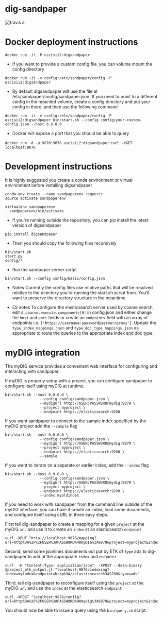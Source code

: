 # dig-sandpaper
![travis ci](https://travis-ci.org/usc-isi-i2/dig-sandpaper.svg?branch=master)

# Docker deployment instructions

`docker run -it -P uscisii2:digsandpaper`

* If you want to provide a custom config file, you can volume mount the config directory

`docker run -it -v config:/etc/sandpaper/config -P uscisii2:digsandpaper`

* By default digsandpaper will use the file at /etc/sandpaper/config/sandpaper.json.  If you need to point to a different config in the mounted volume, create a config directory and put your config in there, and then use the following command

`docker run -it -v config:/etc/sandpaper/config -P uscisii2:digsandpaper bin/start.sh --config config/your-custom-config.json --host 0.0.0.0`

* Docker will expose a port that you should be able to query

`docker run -d -p 9876:9876 uscisii2:digsandpaper`
`curl -XGET localhost:9876`

# Development instructions
It is highly suggested you create a conda environment or virtual environment before installing digsandpaper
```
conda-env create --name sandpaperenv requests
source activate sandpaperenv
```
```
virtualenv sandpaperenv
. sandpaperenv/bin/activate
```

* If you're running outside the repository, you can pip install the latest version of digsandpaper
```
pip install digsandpaper
```

* Then you should copy the following files recursively
```
bin/start.sh
start.py
config/*
```

* Run the sandpaper server script
```
bin/start.sh --config config/basic/config.json
```

* Notes
Currently the config files use relative paths that will be resolved relative to the directory you're running the start.sh script from.  You'll want to preserve the directory structure in the meantime.  

* ES notes
To configure the elasticsearch server used by coarse search, edit `$.coarse.execute.components[0]` in config.json and either change the `host` and `port` fields or create an `endpoints` field with an array of endpoints i.e. `["https://username:password@server/proxy"]`.  Update the `type_index_mappings.json` and `type_doc_type_mappings.json` as appropriate to route the queries to the appropriate index and doc type. 

# myDIG integration

The myDIG service provides a convenient web interface for configuring and interacting with sandpaper.  

If myDIG is properly setup with a project, you can configure sandpaper to configure itself using myDIG at runtime. 

```
bin/start.sh --host 0.0.0.0 \
                --config config/sandpaper.json \
                --mydigurl http://USER:PASSWORD@mydig:9879 \
                --project myproject \
                --endpoint https://elasticsearch:9200
```

If you want sandpaper to connect to the sample index specified by the myDIG project add the `--sample` flag

```
bin/start.sh --host 0.0.0.0 \
                --config config/sandpaper.json \
                --mydigurl http://USER:PASSWORD@mydig:9879 \
                --project myproject \
                --endpoint https://elasticsearch:9200 \
                --sample
```

If you want to iterate on a separate or earlier index, add the `--index` flag

```
bin/start.sh --host 0.0.0.0 \
                --config config/sandpaper.json \
                --mydigurl http://USER:PASSWORD@mydig:9879 \
                --project myproject \
                --endpoint https://elasticsearch:9200 \
                --index myoldindex
```

If you need to work with sandpaper from the command line outside of the myDIG interface, you can have it create an index, load some documents, and configure itself using cURL in three easy steps.

First tell dig-sandpaper to create a mapping for a given `project` at the myDIG `url` and use it to create an `index` at an elasticsearch `endpoint`

```
curl -XPUT "http://localhost:9876/mapping?url=http%3A%2F%2FUSER%3APASSWORD%40myDIG%3A9879&project=myproject&index=myindex&endpoint=http%3A//elasticsearch%3A9200"
```

Second, send some jsonlines documents out put by ETK of `type` ads to dig-sandpaper to add at the appropriate `index` and `endpoint`

```
curl  -H "Content-Type: application/json"  -XPOST --data-binary @project_etk_output.jl "localhost:9876/indexing?index=myindex&endpoint=http%3A//elasticsearch%3A9200&type=ads" 
```

Third, tell dig-sandpaper to reconfigure itself using the `project` at the myDIG `url` and use the `index` at the elasticsearch `endpoint`

```
curl -XPOST "localhost:9876/config?url=http%3A%2F%2FUSER%3APASSWORD%40mydig%3A9879&project=myproject&index=myindex&endpoint=http%3A//elasticsearch%3A9200&type=ads" 
```

You should now be able to issue a query using the `bin/query.sh` script.